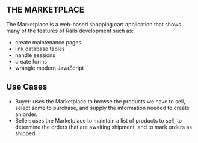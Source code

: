 THE MARKETPLACE
-----
The Marketplace is a web-based shopping cart application that shows many of the features of Rails development such as:
* create maintenance pages
* link database tables
* handle sessions
* create forms
* wrangle modern JavaScript

## Use Cases
* Buyer: uses the Marketplace to browse the products we have to sell, select some to purchase, and supply the information needed to create an order.
* Seller: uses the Marketplace to maintain a list of products to sell, to determine the orders that are awaiting shipment, and to mark orders as shipped.
